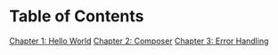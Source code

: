 # Table of Contents

[Chapter 1: Hello World](01-hello.md)
[Chapter 2: Composer](02-composer.md)
[Chapter 3: Error Handling](03-errors.md)
